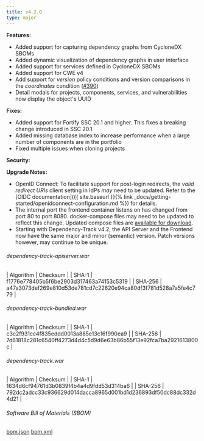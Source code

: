 ```yaml
---
title: v4.2.0
type: major
---
```


**Features:**
* Added support for capturing dependency graphs from CycloneDX SBOMs
* Added dynamic visualization of dependency graphs in user interface
* Added support for services defined in CycloneDX SBOMs  
* Added support for CWE v4
* Add support for *version* policy conditions and version comparisons in the *coordinates* condition ([#390](https://github.com/DependencyTrack/dependency-track/pull/930))
* Detail modals for projects, components, services, and vulnerabilities now display the object's UUID

**Fixes:**
* Added support for Fortify SSC 20.1 and higher. This fixes a breaking change introduced in SSC 20.1
* Added missing database index to increase performance when a large number of components are in the portfolio
* Fixed multiple issues when cloning projects

**Security:**

**Upgrade Notes:**
* OpenID Connect: To facilitate support for post-login redirects, the *valid redirect URIs* client setting in IdPs *may* need to be updated. Refer to the [OIDC documentation]({{ site.baseurl }}{% link _docs/getting-started/openidconnect-configuration.md %}) for details.
* The internal port the frontend container listens on has changed from port 80 to port 8080. docker-compose files may need to be updated to reflect this change. Updated compose files are [available for download](https://dependencytrack.org/docker-compose.yml).
* Starting with Dependency-Track v4.2, the API Server and the Frontend now have the same major and minor (semantic) version. Patch versions however, may continue to be unique.

###### dependency-track-apiserver.war

| Algorithm | Checksum |
| SHA-1     | f1776e778405b5f6be2903d317463a74153c5319 |
| SHA-256   | a47a3073def269e810d53de781cd7c22620e94ca80df3f781d528a7a5fe4c779 |

###### dependency-track-bundled.war

| Algorithm | Checksum |
| SHA-1     | c3c2f931cc4f835eddd0013a885e13c16f990ea9 |
| SHA-256   | 7d61818c281c6540ff4273d4d4c5d9d6e63b86b55f13e92fca7ba2921613800c |

###### dependency-track.war

| Algorithm | Checksum |
| SHA-1     | 1634d6cf94761d3b0839f4b4a4d9fdd53d314ba6 |
| SHA-256   | 792dc2adcc33c936629d014dacca8965d001bd1d236893df50dc88dc332d4d21 |

###### Software Bill of Materials (SBOM) ######

[bom.json](https://github.com/DependencyTrack/dependency-track/releases/download/4.2.0/bom.json)
[bom.xml](https://github.com/DependencyTrack/dependency-track/releases/download/4.2.0/bom.xml)
